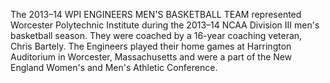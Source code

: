 The 2013–14 WPI ENGINEERS MEN'S BASKETBALL TEAM represented Worcester Polytechnic Institute during the 2013–14 NCAA Division III men's basketball season. They were coached by a 16-year coaching veteran, Chris Bartely. The Engineers played their home games at Harrington Auditorium in Worcester, Massachusetts and were a part of the New England Women's and Men's Athletic Conference.
